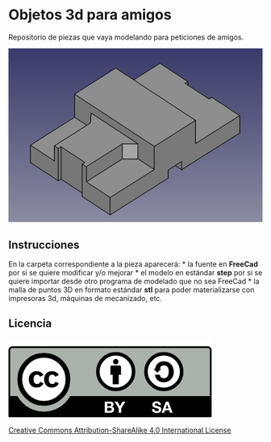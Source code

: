 # Objetos 3d para amigos

Repositorio de piezas que vaya modelando para peticiones de amigos.

![](./calo_previo.png) 

## Instrucciones

En la carpeta correspondiente a la pieza aparecerá:
	* la fuente en **FreeCad** por si se quiere modificar y/o mejorar
	* el modelo en estándar **step** por si se quiere importar desde otro programa de modelado que no sea FreeCad
	* la malla de puntos 3D en formato estándar **stl** para poder materializarse con impresoras 3d, máquinas de mecanizado, etc.


## Licencia
![](./attribution-share-alike-creative-commons-license.png)  
[Creative Commons Attribution-ShareAlike 4.0 International License](http://creativecommons.org/licenses/by-sa/4.0/)

